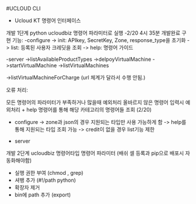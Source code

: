 #UCLOUD CLI


- Ucloud KT 명령어 인터페이스

개발 1단계  python ucloudbiz 명령어 파라미터로 실행
-2/20 4시 35분 개발완료
구현 기능: -configure
-> init:  APIkey, SecretKey, Zone, response_type을 초기화
-> list:  등록된 사용자 크레딧을 조회
-> help: 명령어 가이드

-server
->listAvailableProductTypes
->delpoyVirtualMachine
->startVirtualMachine
->listVirtualMachines

->listVirtualMachineForCharge (url 체계가 달라서 수행 안됨.)


오류 처리: 

모든 명령어의 파라미터가 부족하거나 많을때 예외처리
올바르지 않은 명령어 입력시 예외처리 + help 명령어를 통해 해당 카테고리의 명령어들 조회 (2/20)

- configure
-> zone과 json의 경우 지원되는 타입만 사용 가능하게 함
-> help를 통해 지원되는 타입 조회 가능
-> credit이 없을 경우 list기능 제한

- server




개발 2단계   ucloudbiz 명령어타입 명령어 파라미터 (배쉬 셀  등록과 pip으로 배포시 자동화해야함)
- 실행 권한 부여   (chmod , grep)
- 셔뱅 추가 (#!/path   python)
- 확장자 제거 
- bin에 path 추가   (export)
